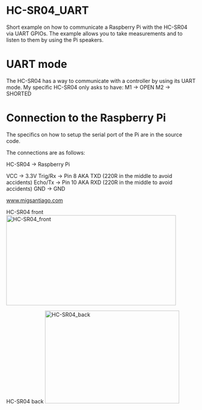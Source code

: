 # HC-SR04_UART
Short example on how to communicate a Raspberry Pi with the HC-SR04 via UART GPIOs.
The example allows you to take measurements and to listen to them by using the Pi speakers.

# UART mode
The HC-SR04 has a way to communicate with a controller by using its UART mode.
My specific HC-SR04 only asks to have:
M1 -> OPEN
M2 -> SHORTED

# Connection to the Raspberry Pi
The specifics on how to setup the serial port of the Pi are in the source code.

The connections are as follows:

HC-SR04 -> Raspberry Pi

VCC     -> 3.3V
Trig/Rx -> Pin 8 AKA TXD (220R in the middle to avoid accidents)
Echo/Tx -> Pin 10 AKA RXD (220R in the middle to avoid accidents)
GND     -> GND

www.migsantiago.com

HC-SR04 front
<img width="451" height="240" alt="HC-SR04_front" src="https://github.com/user-attachments/assets/acc01284-c4a3-4add-9024-657556c0ce04" />

HC-SR04 back
<img width="357" height="247" alt="HC-SR04_back" src="https://github.com/user-attachments/assets/12e06c39-2594-4e97-a510-3be91c3e3154" />
